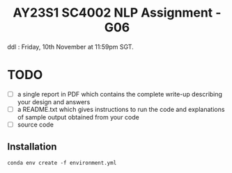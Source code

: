 <div align="center">

  <h1>AY23S1 SC4002 NLP Assignment - G06</h1>

</div>

ddl :  Friday, 10th November at 11:59pm SGT.

# TODO
- [ ] a single report in PDF which contains the complete write-up describing your design and answers
- [ ] a README.txt which gives instructions to run the
code and explanations of sample output obtained from your code
- [ ] source code

## Installation
`conda env create -f environment.yml`